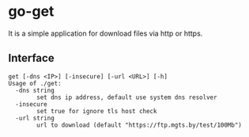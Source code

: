# go-get

It is a simple application for download files via http or https.

## Interface

```
get [-dns <IP>] [-insecure] [-url <URL>] [-h]
Usage of ./get:
  -dns string
    	set dns ip address, default use system dns resolver
  -insecure
    	set true for ignore tls host check
  -url string
    	url to download (default "https://ftp.mgts.by/test/100Mb")
```